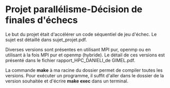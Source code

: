 # Projet parallélisme-Décision de finales d'échecs

Le but du projet était d'accélérer un code séquentiel de jeu d'échec.
Le sujet est détaillé dans sujet_projet.pdf.

Diverses versions sont présentes en utilisant MPI pur, openmp ou en utilisant à la fois MPI pur et openmp (hybride).
Le détail de ces versions est présenté dans le fichier rapport_HPC_DANIELI_de GIMEL.pdf.

La commande **make** à ma racine du dossier permet de compiler toutes les versions. Pour exécuter un programme, il suffit d'aller dans le dossier de la version souhaitée et d'écrire **make exec** dans un terminal.
